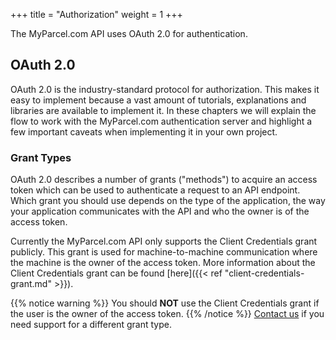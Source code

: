 +++
title = "Authorization"
weight = 1
+++

The MyParcel.com API uses OAuth 2.0 for authentication.

## OAuth 2.0
OAuth 2.0 is the industry-standard protocol for authorization. This makes it easy to implement because a vast amount of tutorials, explanations and libraries are available to implement it. In these chapters we will explain the flow to work with the MyParcel.com authentication server and highlight a few important caveats when implementing it in your own project.

### Grant Types
OAuth 2.0 describes a number of grants ("methods") to acquire an access token which can be used to authenticate a request to an API endpoint. Which grant you should use depends on the type of the application, the way your application communicates with the API and who the owner is of the access token.

Currently the MyParcel.com API only supports the Client Credentials grant publicly. This grant is used for machine-to-machine communication where the machine is the owner of the access token. More information about the Client Credentials grant can be found [here]({{< ref "client-credentials-grant.md" >}}).

{{% notice warning %}}
You should **NOT** use the Client Credentials grant if the user is the owner of the access token.
{{% /notice %}}
[Contact us](https://www.myparcel.com/contact) if you need support for a different grant type.